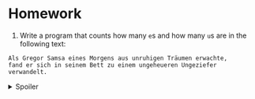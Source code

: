 # Homework

1. Write a program that counts how many `e`s and how many `u`s are in the following text:
```
Als Gregor Samsa eines Morgens aus unruhigen Träumen erwachte, 
fand er sich in seinem Bett zu einem ungeheueren Ungeziefer verwandelt.
```
<details>
<summary>Spoiler</summary><p>
 There are 8 * u and 23 * e.
</p></details>
